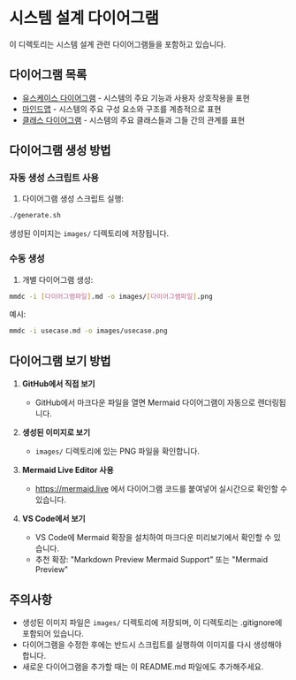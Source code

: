 # 시스템 설계 다이어그램

이 디렉토리는 시스템 설계 관련 다이어그램들을 포함하고 있습니다.

## 다이어그램 목록

- [유스케이스 다이어그램](usecase.md) - 시스템의 주요 기능과 사용자 상호작용을 표현
- [마인드맵](mindmap.md) - 시스템의 주요 구성 요소와 구조를 계층적으로 표현
- [클래스 다이어그램](class.md) - 시스템의 주요 클래스들과 그들 간의 관계를 표현

## 다이어그램 생성 방법

### 자동 생성 스크립트 사용

1. 다이어그램 생성 스크립트 실행:
```bash
./generate.sh
```

생성된 이미지는 `images/` 디렉토리에 저장됩니다.

### 수동 생성

1. 개별 다이어그램 생성:
```bash
mmdc -i [다이어그램파일].md -o images/[다이어그램파일].png
```

예시:
```bash
mmdc -i usecase.md -o images/usecase.png
```

## 다이어그램 보기 방법

1. **GitHub에서 직접 보기**
   - GitHub에서 마크다운 파일을 열면 Mermaid 다이어그램이 자동으로 렌더링됩니다.

2. **생성된 이미지로 보기**
   - `images/` 디렉토리에 있는 PNG 파일을 확인합니다.

3. **Mermaid Live Editor 사용**
   - https://mermaid.live 에서 다이어그램 코드를 붙여넣어 실시간으로 확인할 수 있습니다.

4. **VS Code에서 보기**
   - VS Code에 Mermaid 확장을 설치하여 마크다운 미리보기에서 확인할 수 있습니다.
   - 추천 확장: "Markdown Preview Mermaid Support" 또는 "Mermaid Preview"

## 주의사항

- 생성된 이미지 파일은 `images/` 디렉토리에 저장되며, 이 디렉토리는 .gitignore에 포함되어 있습니다.
- 다이어그램을 수정한 후에는 반드시 스크립트를 실행하여 이미지를 다시 생성해야 합니다.
- 새로운 다이어그램을 추가할 때는 이 README.md 파일에도 추가해주세요.